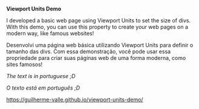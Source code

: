 **Viewport Units Demo**

I developed a basic web page using Viewport Units to set the size of divs. With this demo, you can use this property to create your web pages on a modern way, like
famous websites!

Desenvolvi uma página web básica utilizando Viewport Units para definir o tamanho das divs. Com essa demonstração, você pode usar essa propriedade para criar suas páginas web de uma forma moderna, como sites famosos!

*The text is in portuguese ;D*

*O texto está em português ;D*


https://guilherme-valle.github.io/viewport-units-demo/
